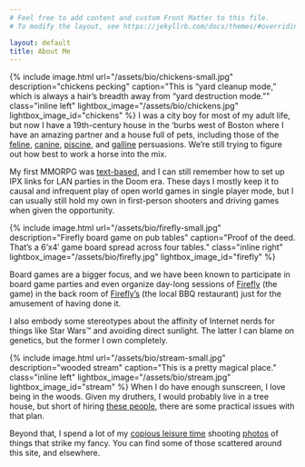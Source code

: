 ```yaml
---
# Feel free to add content and custom Front Matter to this file.
# To modify the layout, see https://jekyllrb.com/docs/themes/#overriding-theme-defaults

layout: default
title: About Me
---
```

{% include image.html url="/assets/bio/chickens-small.jpg" description="chickens pecking" caption="This is “yard cleanup mode,” which is always a hair’s breadth away from “yard destruction mode.”" class="inline left" lightbox_image="/assets/bio/chickens.jpg" lightbox_image_id="chickens" %}
I was a city boy for most of my adult life, but now I have a 19th-century house in the ‘burbs west of Boston where I have an amazing partner and a house full of pets, including those of the <a target="_blank" href="https://en.wikipedia.org/wiki/Cat" alt="(cat)">feline</a>, <a target="_blank" href="https://en.wikipedia.org/wiki/Dog" alt="(dog)">canine</a>, <a target="_blank" href="https://en.wikipedia.org/wiki/Fish" alt="(fish)">piscine</a>, and <a target="_blank" href="https://en.wikipedia.org/wiki/Chicken" alt="(chicken)">galline</a> persuasions. We’re still trying to figure out how best to work a horse into the mix.

My first MMORPG was <a alt="InfinityMUD" href="http://www.infinitymud.com/" target="_blank">text-based</a>, and I can still remember how to set up IPX links for LAN parties in the Doom era. These days I mostly keep it to causal and infrequent play of open world games in single player mode, but I can usually still hold my own in first-person shooters and driving games when given the opportunity.


{% include image.html url="/assets/bio/firefly-small.jpg" description="Firefly board game on pub tables" caption="Proof of the deed. That’s a 6’x4′ game board spread across four tables." class="inline right" lightbox_image="/assets/bio/firefly.jpg" lightbox_image_id="firefly" %}
<caption></caption>
Board games are a bigger focus, and we have been known to participate in board game parties and even organize day-long sessions of <a target="_blank" href="http://www.fireflythegame.com/" alt="Fireflythegame.com">Firefly</a> (the game) in the back room of <a target="_blank" href="http://www.fireflysbbq.com/" alt="Firefly's BBQ">Firefly’s</a> (the local BBQ restaurant) just for the amusement of having done it.

I also embody some stereotypes about the affinity of Internet nerds for things like Star Wars™ and avoiding direct sunlight. The latter I can blame on genetics, but the former I own completely.


{% include image.html url="/assets/bio/stream-small.jpg" description="wooded stream" caption="This is a pretty magical place." class="inline left" lightbox_image="/assets/bio/stream.jpg" lightbox_image_id="stream" %}<caption></caption>
When I do have enough sunscreen, I love being in the woods. Given my druthers, I would probably live in a tree house, but short of hiring <a target="_blank" href="https://www.nelsontreehouseandsupply.com/" alt="Nelson Treehouse">these people</a>, there are some practical issues with that plan.

Beyond that, I spend a lot of my <a target="_blank" href="https://youtu.be/8JtnEUPvpus" alt="Video of Foghorn Leghorn indicating that it's a joke.">copious leisure time</a> shooting <a href="/photography" alt="Photo gallery">photos</a> of things that strike my fancy. You can find some of those scattered around this site, and elsewhere.